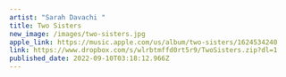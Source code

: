 ```yaml
---
artist: "Sarah Davachi "
title: Two Sisters
new_image: /images/two-sisters.jpg
apple_link: https://music.apple.com/us/album/two-sisters/1624534240
link: https://www.dropbox.com/s/wlrbtmffd0rt5r9/TwoSisters.zip?dl=1
published_date: 2022-09-10T03:18:12.966Z
---
```

